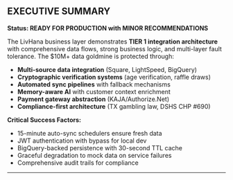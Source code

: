 ## EXECUTIVE SUMMARY

**Status: READY FOR PRODUCTION with MINOR RECOMMENDATIONS**

The LivHana business layer demonstrates **TIER 1 integration architecture** with comprehensive data flows, strong business logic, and multi-layer fault tolerance. The $10M+ data goldmine is protected through:

- **Multi-source data integration** (Square, LightSpeed, BigQuery)
- **Cryptographic verification systems** (age verification, raffle draws)
- **Automated sync pipelines** with fallback mechanisms
- **Memory-aware AI** with customer context enrichment
- **Payment gateway abstraction** (KAJA/Authorize.Net)
- **Compliance-first architecture** (TX gambling law, DSHS CHP #690)

**Critical Success Factors:**

- 15-minute auto-sync schedulers ensure fresh data
- JWT authentication with bypass for local dev
- BigQuery-backed persistence with 30-second TTL cache
- Graceful degradation to mock data on service failures
- Comprehensive audit trails for compliance

---
